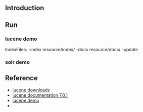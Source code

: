 
## Introduction


## Run

### lucene demo

IndexFiles:  -index resource/index/ -docs resource/docs/ -update


### solr demo

## Reference

* [lucene downloads](http://archive.apache.org/dist/lucene/java/)
* [lucene documentation 7.0.1](https://lucene.apache.org/core/7_0_1/)
* [lucene demo](https://lucene.apache.org/core/7_0_1/demo/overview-summary.html)
* 